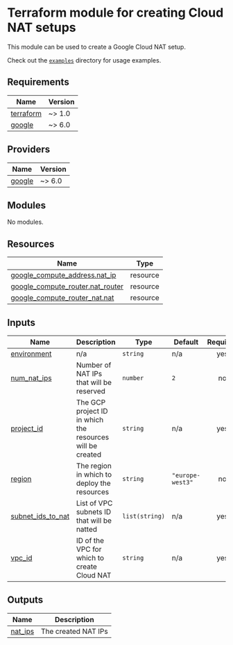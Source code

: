# Terraform module for creating Cloud NAT setups

This module can be used to create a Google Cloud NAT setup.

Check out the [`examples`](/examples) directory for usage examples.

<!-- BEGIN_TF_DOCS -->
## Requirements

| Name | Version |
|------|---------|
| <a name="requirement_terraform"></a> [terraform](#requirement\_terraform) | ~> 1.0 |
| <a name="requirement_google"></a> [google](#requirement\_google) | ~> 6.0 |

## Providers

| Name | Version |
|------|---------|
| <a name="provider_google"></a> [google](#provider\_google) | ~> 6.0 |

## Modules

No modules.

## Resources

| Name | Type |
|------|------|
| [google_compute_address.nat_ip](https://registry.terraform.io/providers/hashicorp/google/latest/docs/resources/compute_address) | resource |
| [google_compute_router.nat_router](https://registry.terraform.io/providers/hashicorp/google/latest/docs/resources/compute_router) | resource |
| [google_compute_router_nat.nat](https://registry.terraform.io/providers/hashicorp/google/latest/docs/resources/compute_router_nat) | resource |

## Inputs

| Name | Description | Type | Default | Required |
|------|-------------|------|---------|:--------:|
| <a name="input_environment"></a> [environment](#input\_environment) | n/a | `string` | n/a | yes |
| <a name="input_num_nat_ips"></a> [num\_nat\_ips](#input\_num\_nat\_ips) | Number of NAT IPs that will be reserved | `number` | `2` | no |
| <a name="input_project_id"></a> [project\_id](#input\_project\_id) | The GCP project ID in which the resources will be created | `string` | n/a | yes |
| <a name="input_region"></a> [region](#input\_region) | The region in which to deploy the resources | `string` | `"europe-west3"` | no |
| <a name="input_subnet_ids_to_nat"></a> [subnet\_ids\_to\_nat](#input\_subnet\_ids\_to\_nat) | List of VPC subnets ID that will be natted | `list(string)` | n/a | yes |
| <a name="input_vpc_id"></a> [vpc\_id](#input\_vpc\_id) | ID of the VPC for which to create Cloud NAT | `string` | n/a | yes |

## Outputs

| Name | Description |
|------|-------------|
| <a name="output_nat_ips"></a> [nat\_ips](#output\_nat\_ips) | The created NAT IPs |
<!-- END_TF_DOCS -->
